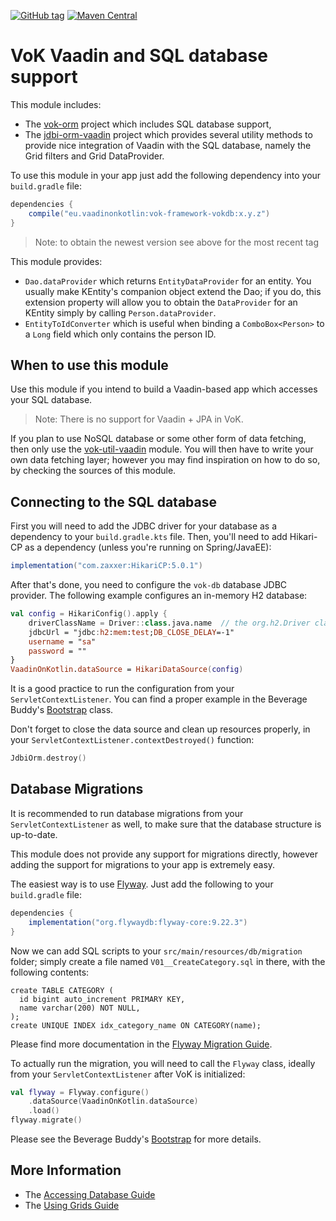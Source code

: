 [![GitHub tag](https://img.shields.io/github/tag/mvysny/vaadin-on-kotlin.svg)](https://github.com/mvysny/vaadin-on-kotlin/tags)
[![Maven Central](https://maven-badges.herokuapp.com/maven-central/eu.vaadinonkotlin/vok-framework-v10-vokdb/badge.svg)](https://maven-badges.herokuapp.com/maven-central/eu.vaadinonkotlin/vok-framework-v10-vokdb)

# VoK Vaadin and SQL database support

This module includes:
 
* The [vok-orm](https://github.com/mvysny/vok-orm) project which includes SQL database support,
* The [jdbi-orm-vaadin](https://gitlab.com/mvysny/jdbi-orm-vaadin) project which provides several
  utility methods to provide nice integration of Vaadin with the SQL database, namely the
  Grid filters and Grid DataProvider.

To use this module in your app just add the following dependency into your `build.gradle` file:

```groovy
dependencies {
    compile("eu.vaadinonkotlin:vok-framework-vokdb:x.y.z")
}
```

> Note: to obtain the newest version see above for the most recent tag

This module provides:

* `Dao.dataProvider` which returns `EntityDataProvider` for an entity. You usually
   make KEntity's companion object extend the Dao; if you do, this extension property will
   allow you to obtain the `DataProvider` for an KEntity simply by calling `Person.dataProvider`.
* `EntityToIdConverter` which is useful when binding a `ComboBox<Person>` to a `Long` field which only contains the person ID.

## When to use this module

Use this module if you intend to build a Vaadin-based app which accesses your SQL database.

> Note: There is no support for Vaadin + JPA in VoK.

If you plan to use NoSQL database or some other form of data fetching, then only use the
[vok-util-vaadin](../vok-util-vaadin) module. You will then have to write your own data fetching
layer; however you may find inspiration on how to do so, by checking the sources of this module.

## Connecting to the SQL database

First you will need to add the JDBC driver for your database as a dependency to your `build.gradle.kts` file.
Then, you'll need to add Hikari-CP as a dependency (unless you're running on Spring/JavaEE):

```groovy
implementation("com.zaxxer:HikariCP:5.0.1")
```

After that's done, you need to configure the `vok-db` database JDBC provider.
The following example configures an in-memory H2 database:

```kotlin
val config = HikariConfig().apply {
    driverClassName = Driver::class.java.name  // the org.h2.Driver class
    jdbcUrl = "jdbc:h2:mem:test;DB_CLOSE_DELAY=-1"
    username = "sa"
    password = ""
}
VaadinOnKotlin.dataSource = HikariDataSource(config)
```

It is a good practice to run the configuration from your `ServletContextListener`. You can find a proper
example in the Beverage Buddy's [Bootstrap](https://github.com/mvysny/beverage-buddy-vok/blob/master/src/main/kotlin/com/vaadin/starter/beveragebuddy/Bootstrap.kt) class.

Don't forget to close the data source and clean up resources properly, in your `ServletContextListener.contextDestroyed()` function:

```kotlin
JdbiOrm.destroy()
```

## Database Migrations

It is recommended to run database migrations from your `ServletContextListener` as well, to make sure that
the database structure is up-to-date.

This module does not provide any support for migrations directly, however adding the support for migrations
to your app is extremely easy.

The easiest way is to use [Flyway](https://flywaydb.org/). Just add the following to your `build.gradle` file:

```groovy
dependencies {
    implementation("org.flywaydb:flyway-core:9.22.3")
}
```

Now we can add SQL scripts to your `src/main/resources/db/migration` folder; simply create a file named
`V01__CreateCategory.sql` in there, with the following contents:

```sql92
create TABLE CATEGORY (
  id bigint auto_increment PRIMARY KEY,
  name varchar(200) NOT NULL,
);
create UNIQUE INDEX idx_category_name ON CATEGORY(name);
```

Please find more documentation in the [Flyway Migration Guide](https://flywaydb.org/documentation/migrations#naming).

To actually run the migration, you will need to call the `Flyway` class, ideally from your `ServletContextListener`
after VoK is initialized:

```kotlin
val flyway = Flyway.configure()
    .dataSource(VaadinOnKotlin.dataSource)
    .load()
flyway.migrate()
```

Please see the Beverage Buddy's [Bootstrap](https://github.com/mvysny/beverage-buddy-vok/blob/master/src/main/kotlin/com/vaadin/starter/beveragebuddy/Bootstrap.kt)
for more details.

## More Information

* The [Accessing Database Guide](https://www.vaadinonkotlin.eu/databases.html)
* The [Using Grids Guide](https://www.vaadinonkotlin.eu/grids.html)
